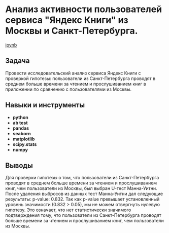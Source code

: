 # Анализ активности пользователей сервиса "Яндекс Книги" из Москвы и Санкт-Петербурга.
[ipynb](https://github.com/Margo-li/Practicum_projects/blob/main/books/books.ipynb) 

## Задача 
Провести исследовательский анализ сервиса Яндекс Книги с проверкой гипотезы: пользователи из Санкт-Петербурга проводят в среднем больше времени за чтением и прослушиванием книг в приложении по сравнению с пользователями из Москвы.

## Навыки и инструменты
- **python**
- **ab test**
- **pandas**
- **seaborn**
- **matplotlib**
- **scipy.stats**
- **numpy**

## Выводы 
  Для проверки гипотезы о том, что пользователи из Санкт-Петербурга проводят в среднем больше времени за чтением и прослушиванием книг, чем пользователи из Москвы, был выбран U-тест Манна-Уитни. После удаления выбросов из данных тест Манна-Уитни дал следующие результаты: p-value: 0.832. Так как p-value превышает установленный уровень значимости (0.832 > 0.05), мы не можем отвергнуть нулевую гипотезу. Это означает, что нет статистически значимого подтверждения тому, что пользователи из Санкт-Петербурга проводят больше времени за чтением и прослушиванием книг, чем пользователи из Москвы.
